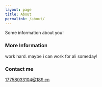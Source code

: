 ```yaml
---
layout: page
title: About
permalink: /about/
---
```


Some information about you!

### More Information

work hard. maybe i can work for ali someday!

### Contact me

[17758033104@189.cn](mailto:17758033104@189.cn)

